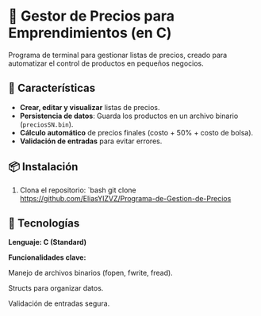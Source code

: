 # 🛒 Gestor de Precios para Emprendimientos (en C)

Programa de terminal para gestionar listas de precios, creado para automatizar el control de productos en pequeños negocios.

## 🚀 Características
- **Crear, editar y visualizar** listas de precios.
- **Persistencia de datos**: Guarda los productos en un archivo binario (`preciosSN.bin`).
- **Cálculo automático** de precios finales (costo + 50% + costo de bolsa).
- **Validación de entradas** para evitar errores.

## 📦 Instalación
1. Clona el repositorio:
   	`bash
   	git clone https://github.com/EliasYIZVZ/Programa-de-Gestion-de-Precios

## 📝 Tecnologías
**Lenguaje: C (Standard)**

**Funcionalidades clave:**

Manejo de archivos binarios (fopen, fwrite, fread).

Structs para organizar datos.

Validación de entradas segura.
